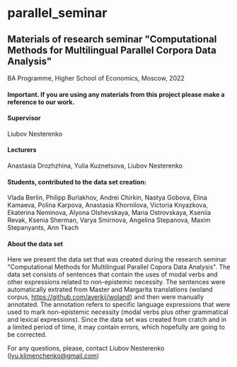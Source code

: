 # parallel_seminar
## Materials of research seminar "Computational Methods for Multilingual Parallel Corpora Data Analysis"

BA Programme, Higher School of Economics, Moscow, 2022

#### Important. If you are using any materials from this project please make a reference to our work.

#### Supervisor
Liubov Nesterenko

#### Lecturers
Anastasia Drozhzhina, Yulia Kuznetsova, Liubov Nesterenko

#### Students, contributed to the data set creation: 
Vlada Berlin, Philipp Burlakhov, Andrei Chirkin, Nastya Gobova, Elina Kamaeva, Polina Karpova, Anastasia Khornilova, Victoria Knyazkova, Ekaterina Neminova, Alyona Olshevskaya, Maria Ostrovskaya, Kseniia Revak, Ksenia Sherman, Varya Smirnova, Angelina Stepanova, Maxim Stepanyants, Ann Tkach

#### About the data set

Here we present the data set that was created during the research seminar "Computational Methods for Multilingual Parallel Copora Data Analysis".
The data set consists of sentences that contain the uses of modal verbs and other expressions related to non-epistemic necessity.
The sentences were automatically extrated from Master and Margarita translations (woland corpus, https://github.com/averkij/woland) and then were manually annotated. The annotation refers to specific language expressions that were used to mark non-epistemic necessity (modal verbs plus other grammatical and lexical expressions).
Since the data set was created from cratch and in a limited period of time, it may contain errors, which hopefully are going to be corrected.

For any questions, please, contact Liubov Nesterenko (lyu.klimenchenko@gmail.com)
